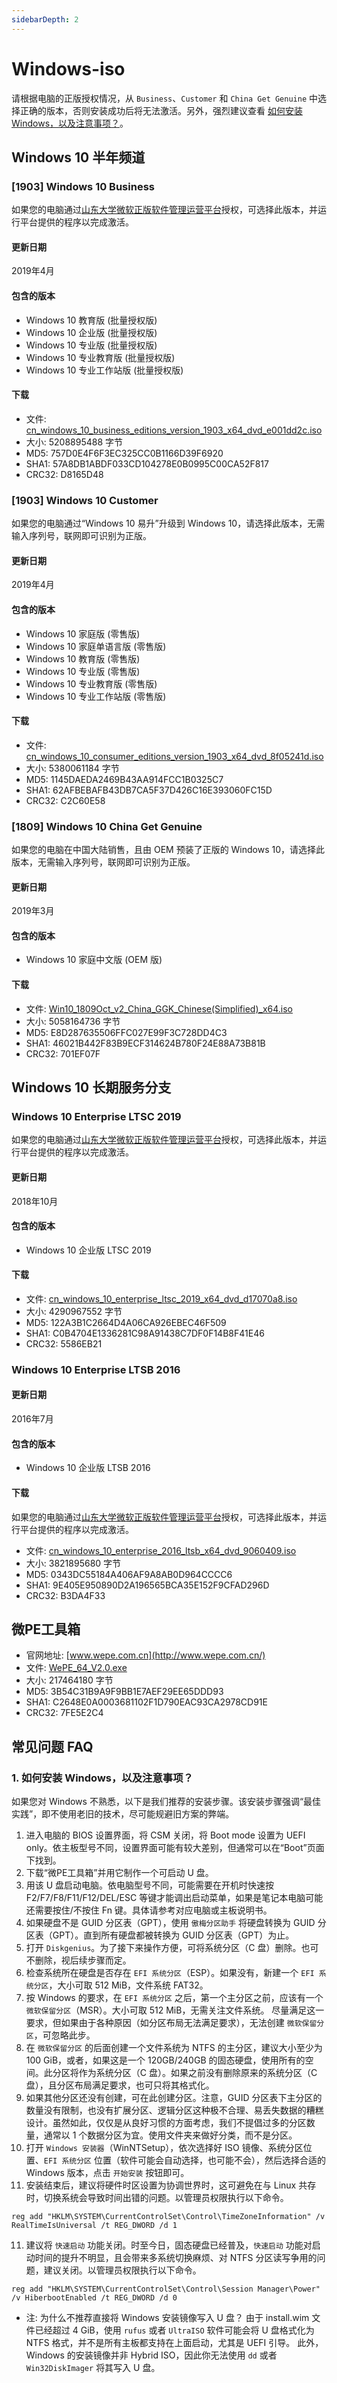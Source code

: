 ```yaml
---
sidebarDepth: 2
---
```

# Windows-iso

请根据电脑的正版授权情况，从 `Business`、`Customer` 和 `China Get Genuine` 中选择正确的版本，否则安装成功后将无法激活。另外，强烈建议查看 [如何安装 Windows，以及注意事项？](#faq-how-to-install)。

## Windows 10 半年频道

### [1903] Windows 10 Business

如果您的电脑通过[山东大学微软正版软件管理运营平台](http://softms.sdu.edu.cn)授权，可选择此版本，并运行平台提供的程序以完成激活。

#### 更新日期
2019年4月

#### 包含的版本
- Windows 10 教育版 (批量授权版)
- Windows 10 企业版 (批量授权版)
- Windows 10 专业版 (批量授权版)
- Windows 10 专业教育版 (批量授权版)
- Windows 10 专业工作站版 (批量授权版)

#### 下载
- 文件: [cn_windows_10_business_editions_version_1903_x64_dvd_e001dd2c.iso](//intranet.mirrors.oops-sdu.cn/windows-iso/iso/cn_windows_10_business_editions_version_1903_x64_dvd_e001dd2c.iso)
- 大小: 5208895488 字节
- MD5: 757D0E4F6F3EC325CC0B1166D39F6920
- SHA1: 57A8DB1ABDF033CD104278E0B0995C00CA52F817
- CRC32: D8165D48

### [1903] Windows 10 Customer

如果您的电脑通过“Windows 10 易升”升级到 Windows 10，请选择此版本，无需输入序列号，联网即可识别为正版。

#### 更新日期
2019年4月

#### 包含的版本
- Windows 10 家庭版 (零售版)
- Windows 10 家庭单语言版 (零售版)
- Windows 10 教育版 (零售版)
- Windows 10 专业版 (零售版)
- Windows 10 专业教育版 (零售版)
- Windows 10 专业工作站版 (零售版)

#### 下载
- 文件: [cn_windows_10_consumer_editions_version_1903_x64_dvd_8f05241d.iso](//intranet.mirrors.oops-sdu.cn/windows-iso/iso/cn_windows_10_consumer_editions_version_1903_x64_dvd_8f05241d.iso)
- 大小: 5380061184 字节
- MD5: 1145DAEDA2469B43AA914FCC1B0325C7
- SHA1: 62AFBEBAFB43DB7CA5F37D426C16E393060FC15D
- CRC32: C2C60E58

### [1809] Windows 10 China Get Genuine

如果您的电脑在中国大陆销售，且由 OEM 预装了正版的 Windows 10，请选择此版本，无需输入序列号，联网即可识别为正版。

#### 更新日期
2019年3月

#### 包含的版本
- Windows 10 家庭中文版 (OEM 版)

#### 下载
- 文件: [Win10_1809Oct_v2_China_GGK_Chinese(Simplified)_x64.iso](//intranet.mirrors.oops-sdu.cn/windows-iso/iso/Win10_1809Oct_v2_China_GGK_Chinese(Simplified)_x64.iso)
- 大小: 5058164736 字节
- MD5: E8D287635506FFC027E99F3C728DD4C3
- SHA1: 46021B442F83B9ECF314624B780F24E88A73B81B
- CRC32: 701EF07F

## Windows 10 长期服务分支

### Windows 10 Enterprise LTSC 2019

如果您的电脑通过[山东大学微软正版软件管理运营平台](http://softms.sdu.edu.cn)授权，可选择此版本，并运行平台提供的程序以完成激活。

#### 更新日期
2018年10月

#### 包含的版本
- Windows 10 企业版 LTSC 2019

#### 下载
- 文件: [cn_windows_10_enterprise_ltsc_2019_x64_dvd_d17070a8.iso](//intranet.mirrors.oops-sdu.cn/windows-iso/iso/cn_windows_10_enterprise_ltsc_2019_x64_dvd_d17070a8.iso)
- 大小: 4290967552 字节
- MD5: 122A3B1C2664D4A06CA926EBEC46F509
- SHA1: C0B4704E1336281C98A91438C7DF0F14B8F41E46
- CRC32: 5586EB21

### Windows 10 Enterprise LTSB 2016

#### 更新日期
2016年7月

#### 包含的版本
- Windows 10 企业版 LTSB 2016

#### 下载
如果您的电脑通过[山东大学微软正版软件管理运营平台](http://softms.sdu.edu.cn)授权，可选择此版本，并运行平台提供的程序以完成激活。

- 文件: [cn_windows_10_enterprise_2016_ltsb_x64_dvd_9060409.iso](//intranet.mirrors.oops-sdu.cn/windows-iso/iso/cn_windows_10_enterprise_2016_ltsb_x64_dvd_9060409.iso)
- 大小: 3821895680 字节
- MD5: 0343DC55184A406AF9A8AB0D964CCCC6
- SHA1: 9E405E950890D2A196565BCA35E152F9CFAD296D
- CRC32: B3DA4F33

## 微PE工具箱
- 官网地址: [www.wepe.com.cn](http://www.wepe.com.cn/)
- 文件: [WePE_64_V2.0.exe](//intranet.mirrors.oops-sdu.cn/windows-iso/iso/WePE_64_V2.0.exe)
- 大小: 217464180 字节
- MD5: 3B54C31B9A9F9BB1E7AEF29EE65DDD93
- SHA1: C2648E0A0003681102F1D790EAC93CA2978CD91E
- CRC32: 7FE5E2C4

## 常见问题 FAQ
### <a name="faq-how-to-install"></a>1. 如何安装 Windows，以及注意事项？
如果您对 Windows 不熟悉，以下是我们推荐的安装步骤。该安装步骤强调“最佳实践”，即不使用老旧的技术，尽可能规避旧方案的弊端。
1. 进入电脑的 BIOS 设置界面，将 CSM 关闭，将 Boot mode 设置为 UEFI only。依主板型号不同，设置界面可能有较大差别，但通常可以在“Boot”页面下找到。
2. 下载“微PE工具箱”并用它制作一个可启动 U 盘。
3. 用该 U 盘启动电脑。依电脑型号不同，可能需要在开机时快速按 F2/F7/F8/F11/F12/DEL/ESC 等键才能调出启动菜单，如果是笔记本电脑可能还需要按住/不按住 Fn 键。具体请参考对应电脑或主板说明书。
4. 如果硬盘不是 GUID 分区表（GPT），使用 `傲梅分区助手` 将硬盘转换为 GUID 分区表（GPT）。直到所有硬盘都被转换为 GUID 分区表（GPT）为止。
5. 打开 `Diskgenius`。为了接下来操作方便，可将系统分区（C 盘）删除。也可不删除，视后续步骤而定。
6. 检查系统所在硬盘是否存在 `EFI 系统分区`（ESP）。如果没有，新建一个 `EFI 系统分区`，大小可取 512 MiB，文件系统 FAT32。
7. 按 Windows 的要求，在 `EFI 系统分区` 之后，第一个主分区之前，应该有一个 `微软保留分区`（MSR）。大小可取 512 MiB，无需关注文件系统。
    尽量满足这一要求，但如果由于各种原因（如分区布局无法满足要求），无法创建 `微软保留分区`，可忽略此步。
8. 在 `微软保留分区` 的后面创建一个文件系统为 NTFS 的主分区，建议大小至少为 100 GiB，或者，如果这是一个 120GB/240GB 的固态硬盘，使用所有的空间。此分区将作为系统分区（C 盘）。如果之前没有删除原来的系统分区（C 盘），且分区布局满足要求，也可只将其格式化。
9. 如果其他分区还没有创建，可在此创建分区。注意，GUID 分区表下主分区的数量没有限制，也没有扩展分区、逻辑分区这种极不合理、易丢失数据的糟糕设计。虽然如此，仅仅是从良好习惯的方面考虑，我们不提倡过多的分区数量，通常以 1 个数据分区为宜。使用文件夹来做好分类，而不是分区。
10. 打开 `Windows 安装器`（WinNTSetup），依次选择好 ISO 镜像、系统分区位置、`EFI 系统分区` 位置（软件可能会自动选择，也可能不会），然后选择合适的 Windows 版本，点击 `开始安装` 按钮即可。
11. 安装结束后，建议将硬件时区设置为协调世界时，这可避免在与 Linux 共存时，切换系统会导致时间出错的问题。以管理员权限执行以下命令。
```shell
reg add "HKLM\SYSTEM\CurrentControlSet\Control\TimeZoneInformation" /v RealTimeIsUniversal /t REG_DWORD /d 1
```
11. 建议将 `快速启动` 功能关闭。时至今日，固态硬盘已经普及，`快速启动` 功能对启动时间的提升不明显，且会带来多系统切换麻烦、对 NTFS 分区读写争用的问题，建议关闭。以管理员权限执行以下命令。
```shell
reg add "HKLM\SYSTEM\CurrentControlSet\Control\Session Manager\Power" /v HiberbootEnabled /t REG_DWORD /d 0
```

- 注: 为什么不推荐直接将 Windows 安装镜像写入 U 盘？
  由于 install.wim 文件已经超过 4 GiB，使用 `rufus` 或者 `UltraISO` 软件可能会将 U 盘格式化为 NTFS 格式，并不是所有主板都支持在上面启动，尤其是 UEFI 引导。
  此外，Windows 的安装镜像并非 Hybrid ISO，因此你无法使用 `dd` 或者 `Win32DiskImager` 将其写入 U 盘。
